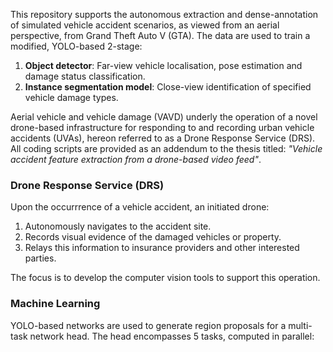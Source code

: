 This repository supports the autonomous extraction and dense-annotation of simulated vehicle accident scenarios, as viewed from an aerial perspective, from Grand Theft Auto V (GTA). The data are used to train a modified, YOLO-based 2-stage: 

1. **Object detector**: Far-view vehicle localisation, pose estimation and damage status classification.  
2. **Instance segmentation model**: Close-view identification of specified vehicle damage types.

Aerial vehicle and vehicle damage (VAVD) underly the operation of a novel drone-based infrastructure for responding to and recording urban vehicle accidents (UVAs), hereon referred to as a Drone Response Service (DRS). All coding scripts are provided as an addendum to the thesis titled: *"Vehicle accident feature extraction from a drone-based video feed"*. 

### Drone Response Service (DRS) 

Upon the occurrrence of a vehicle accident, an initiated drone:

1. Autonomously navigates to the accident site.
2. Records visual evidence of the damaged vehicles or property.
3. Relays this information to insurance providers and other interested parties.   

The focus is to develop the computer vision tools to support this operation.

### Machine Learning

YOLO-based networks are used to generate region proposals for a multi-task network head. The head encompasses 5 tasks, computed in parallel: 
